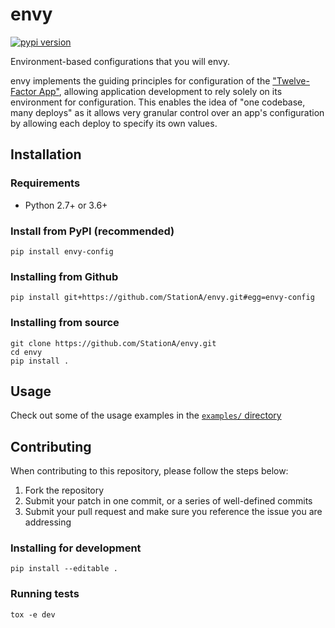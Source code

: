 # envy

[![pypi version](https://badge.fury.io/py/envy-config.svg)](https://badge.fury.io/py/envy-config)

Environment-based configurations that you will envy.

envy implements the guiding principles for configuration of the
["Twelve-Factor App"](https://12factor.net/config), allowing application development to rely solely
on its environment for configuration. This enables the idea of "one codebase, many deploys" as it
allows very granular control over an app's configuration by allowing each deploy to specify its own
values.

## Installation

### Requirements

* Python 2.7+ or 3.6+

### Install from PyPI (recommended)

```
pip install envy-config
```

### Installing from Github

```
pip install git+https://github.com/StationA/envy.git#egg=envy-config
```

### Installing from source

```
git clone https://github.com/StationA/envy.git
cd envy
pip install .
```

## Usage

Check out some of the usage examples in the [`examples/` directory](examples)

## Contributing

When contributing to this repository, please follow the steps below:

1. Fork the repository
1. Submit your patch in one commit, or a series of well-defined commits
1. Submit your pull request and make sure you reference the issue you are addressing

### Installing for development

```
pip install --editable .
```

### Running tests

```
tox -e dev
```
